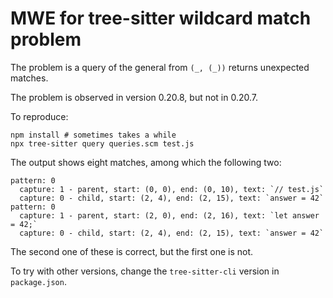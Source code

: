 # MWE for tree-sitter wildcard match problem

The problem is a query of the general from `(_, (_))` returns unexpected matches. 

The problem is observed in version 0.20.8, but not in 0.20.7.

To reproduce:

    npm install # sometimes takes a while
    npx tree-sitter query queries.scm test.js

The output shows eight matches, among which the following two:

    pattern: 0
      capture: 1 - parent, start: (0, 0), end: (0, 10), text: `// test.js`
      capture: 0 - child, start: (2, 4), end: (2, 15), text: `answer = 42`
    pattern: 0
      capture: 1 - parent, start: (2, 0), end: (2, 16), text: `let answer = 42;`
      capture: 0 - child, start: (2, 4), end: (2, 15), text: `answer = 42`

The second one of these is correct, but the first one is not.

To try with other versions, change the `tree-sitter-cli` version in `package.json`.
